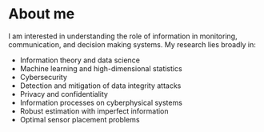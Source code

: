 # About me

<!-- **esnaolab/esnaolab** is a ✨ _special_ ✨ repository because its `README.md` (this file) appears on your GitHub profile. -->

I am interested in understanding the role of information in monitoring, communication, and decision making systems. My research lies broadly in:
* Information theory and data science
 * Machine learning and high-dimensional statistics
 * Cybersecurity
* Detection and mitigation of data integrity attacks
 * Privacy and confidentiality
* Information processes on cyberphysical systems
 * Robust estimation with imperfect information
 * Optimal sensor placement problems
